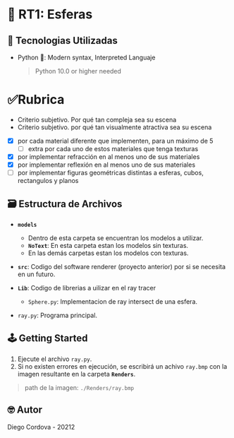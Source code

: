 # 🎱 RT1: Esferas

## 📡 Tecnologias Utilizadas
- Python 🐍: Modern syntax, Interpreted Languaje
  > Python 10.0 or higher needed

# ✅Rubrica

- Criterio subjetivo. Por qué tan compleja sea su escena
- Criterio subjetivo. por qué tan visualmente atractiva sea su escena

- [x] por cada material diferente que implementen, para un máximo de 5
  - [ ] extra por cada uno de estos materiales que tenga texturas
- [x] por implementar refracción en al menos uno de sus materiales
- [x] por implementar reflexión en al menos uno de sus materiales
- [ ] por implementar figuras geométricas distintas a esferas, cubos, rectangulos y planos

## 🗃️ Estructura de Archivos

- **`models`**
  - Dentro de esta carpeta se encuentran los modelos a utilizar.
  - **`NoText`**: En esta carpeta estan los modelos sin texturas.
  - En las demás carpetas estan los modelos con texturas.

- **`src`**: Codigo del software renderer (proyecto anterior) por si se necesita en un futuro.

- **`Lib`**: Codigo de librerias a uilizar en el ray tracer
  - `Sphere.py`: Implementacion de ray intersect de una esfera.

- `ray.py`: Programa principal.

## 🕹️ Getting Started

1. Ejecute el archivo `ray.py`.
2. Si no existen errores en ejecución, se escribirá un achivo `ray.bmp` con la imagen resultante en la carpeta **`Renders`**.
  > path de la imagen: `./Renders/ray.bmp`

## 🤓 Autor

Diego Cordova - 20212
